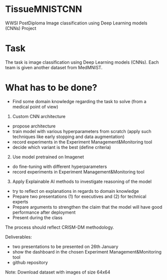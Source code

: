 # TissueMNISTCNN
WWSI PostDiploma Image classification using Deep Learning models (CNNs) Project 

# Task
The task is image classification using Deep Learning models (CNNs). Each team is given
another dataset from MedMNIST.
# What has to be done?
- Find some domain knowledge regarding the task to solve (from a medical point of
view)
1. Custom CNN architecture
- propose architecture
- train model with various hyperparameters from scratch (apply such
techniques like early stopping and data augmentation)
- record experiments in the Experiment Management&Monitoring tool
- decide which variant is the best (define criteria)
2. Use model pretrained on Imagenet
- do fine-tuning with different hyperparameters
- record experiments in Experiment Management&Monitoring tool
3. Apply Explainable AI methods to investigate reasoning of the model
- try to reflect on explanations in regards to domain knowledge
- Prepare two presentations (1) for executives and (2) for technical experts
- Prepare arguments to strengthen the claim that the model will have good
performance after deployment
- Present during the class

The process should reflect CRISM-DM methodology.

Deliverables:

- two presentations to be presented on 26th January
- show the dashboard in the chosen Experiment Management&Monitoring tool
- github repository

Note: Download dataset with images of size 64x64
